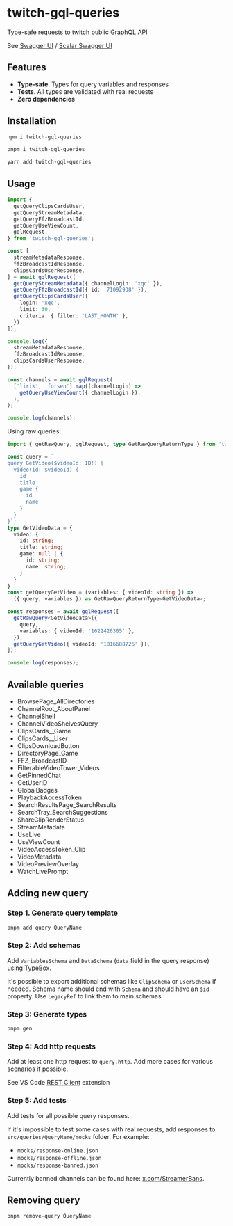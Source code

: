 # twitch-gql-queries

Type-safe requests to twitch public GraphQL API

See [Swagger UI](https://twitch-gql-swagger.surge.sh) / [Scalar Swagger UI](https://twitch-gql-swagger.surge.sh/scalar/)

## Features

* **Type-safe**. Types for query variables and responses
* **Tests**. All types are validated with real requests
* **Zero dependencies**

## Installation

```bash
npm i twitch-gql-queries

pnpm i twitch-gql-queries

yarn add twitch-gql-queries
```

## Usage

```ts
import {
  getQueryClipsCardsUser,
  getQueryStreamMetadata,
  getQueryFfzBroadcastId,
  getQueryUseViewCount,
  gqlRequest,
} from 'twitch-gql-queries';

const [
  streamMetadataResponse,
  ffzBroadcastIdResponse,
  clipsCardsUserResponse,
] = await gqlRequest([
  getQueryStreamMetadata({ channelLogin: 'xqc' }),
  getQueryFfzBroadcastId({ id: '71092938' }),
  getQueryClipsCardsUser({
    login: 'xqc',
    limit: 30,
    criteria: { filter: 'LAST_MONTH' },
  }),
]);

console.log({
  streamMetadataResponse,
  ffzBroadcastIdResponse,
  clipsCardsUserResponse,
});

const channels = await gqlRequest(
  ['lirik', 'forsen'].map((channelLogin) =>
    getQueryUseViewCount({ channelLogin }),
  ),
);

console.log(channels);
```

Using raw queries:

```ts
import { getRawQuery, gqlRequest, type GetRawQueryReturnType } from 'twitch-gql-queries';

const query = `
query GetVideo($videoId: ID!) {
  video(id: $videoId) {
    id
    title
    game {
      id
      name
    }
  }
}`;
type GetVideoData = {
  video: {
    id: string;
    title: string;
    game: null | {
      id: string;
      name: string;
    }
  }
}
const getQueryGetVideo = (variables: { videoId: string }) =>
  ({ query, variables }) as GetRawQueryReturnType<GetVideoData>;

const responses = await gqlRequest([
  getRawQuery<GetVideoData>({
    query,
    variables: { videoId: '1622426365' },
  }),
  getQueryGetVideo({ videoId: '1816688726' }),
]);

console.log(responses);
```

## Available queries

* BrowsePage_AllDirectories
* ChannelRoot_AboutPanel
* ChannelShell
* ChannelVideoShelvesQuery
* ClipsCards__Game
* ClipsCards__User
* ClipsDownloadButton
* DirectoryPage_Game
* FFZ_BroadcastID
* FilterableVideoTower_Videos
* GetPinnedChat
* GetUserID
* GlobalBadges
* PlaybackAccessToken
* SearchResultsPage_SearchResults
* SearchTray_SearchSuggestions
* ShareClipRenderStatus
* StreamMetadata
* UseLive
* UseViewCount
* VideoAccessToken_Clip
* VideoMetadata
* VideoPreviewOverlay
* WatchLivePrompt

## Adding new query

### Step 1. Generate query template

```bash
pnpm add-query QueryName
```

### Step 2: Add schemas

Add `VariablesSchema` and `DataSchema` (`data` field in the query response) using [TypeBox](https://github.com/sinclairzx81/typebox).

It's possible to export additional schemas like `ClipSchema` or `UserSchema` if needed. Schema name should end with `Schema` and should have an `$id` property. Use `LegacyRef` to link them to main schemas.

### Step 3: Generate types

```bash
pnpm gen
```

### Step 4: Add http requests

Add at least one http request to `query.http`. Add more cases for various scenarios if possible.

See VS Code [REST Client](https://marketplace.visualstudio.com/items?itemName=humao.rest-client) extension

### Step 5: Add tests

Add tests for all possible query responses.

If it's impossible to test some cases with real requests, add responses to `src/queries/QueryName/mocks` folder. For example:

* `mocks/response-online.json`
* `mocks/response-offline.json`
* `mocks/response-banned.json`

Currently banned channels can be found here: [x.com/StreamerBans](https://x.com/StreamerBans).

## Removing query

```bash
pnpm remove-query QueryName
```
